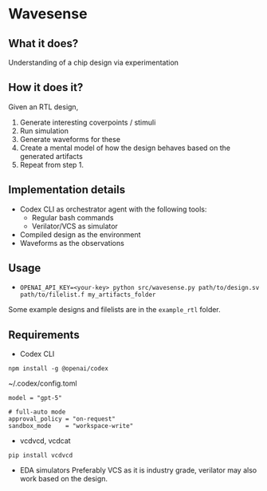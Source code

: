 # Wavesense

## What it does?

Understanding of a chip design via experimentation

## How it does it?

Given an RTL design,

1. Generate interesting coverpoints / stimuli
2. Run simulation
3. Generate waveforms for these
4. Create a mental model of how the design behaves based on the generated artifacts
5. Repeat from step 1.

## Implementation details

- Codex CLI as orchestrator agent with the following tools:
  - Regular bash commands
  - Verilator/VCS as simulator
- Compiled design as the environment
- Waveforms as the observations

## Usage

- `OPENAI_API_KEY=<your-key> python src/wavesense.py path/to/design.sv path/to/filelist.f my_artifacts_folder`

Some example designs and filelists are in the `example_rtl` folder.

## Requirements

- Codex CLI

```
npm install -g @openai/codex
```

~/.codex/config.toml

```
model = "gpt-5"

# full-auto mode
approval_policy = "on-request"
sandbox_mode    = "workspace-write"
```

- vcdvcd, vcdcat

```
pip install vcdvcd
```

- EDA simulators
  Preferably VCS as it is industry grade, verilator may also work based on the design.
